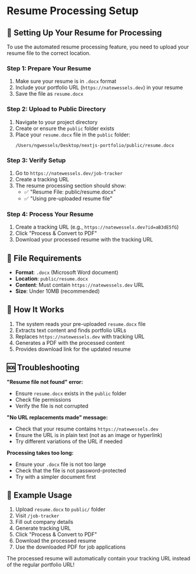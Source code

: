 # Resume Processing Setup

## 📄 Setting Up Your Resume for Processing

To use the automated resume processing feature, you need to upload your resume file to the correct location.

### Step 1: Prepare Your Resume
1. Make sure your resume is in `.docx` format
2. Include your portfolio URL (`https://natewessels.dev`) in your resume
3. Save the file as `resume.docx`

### Step 2: Upload to Public Directory
1. Navigate to your project directory
2. Create or ensure the `public` folder exists
3. Place your `resume.docx` file in the `public` folder:
   ```
   /Users/ngwessels/Desktop/nextjs-portfolio/public/resume.docx
   ```

### Step 3: Verify Setup
1. Go to `https://natewessels.dev/job-tracker`
2. Create a tracking URL
3. The resume processing section should show:
   - ✅ "Resume File: public/resume.docx"
   - ✅ "Using pre-uploaded resume file"

### Step 4: Process Your Resume
1. Create a tracking URL (e.g., `https://natewessels.dev?id=aB3dE5fG`)
2. Click "Process & Convert to PDF"
3. Download your processed resume with the tracking URL

## 🔧 File Requirements

- **Format**: `.docx` (Microsoft Word document)
- **Location**: `public/resume.docx`
- **Content**: Must contain `https://natewessels.dev` URL
- **Size**: Under 10MB (recommended)

## 📝 How It Works

1. The system reads your pre-uploaded `resume.docx` file
2. Extracts text content and finds portfolio URLs
3. Replaces `https://natewessels.dev` with tracking URL
4. Generates a PDF with the processed content
5. Provides download link for the updated resume

## 🆘 Troubleshooting

**"Resume file not found" error:**
- Ensure `resume.docx` exists in the `public` folder
- Check file permissions
- Verify the file is not corrupted

**"No URL replacements made" message:**
- Check that your resume contains `https://natewessels.dev`
- Ensure the URL is in plain text (not as an image or hyperlink)
- Try different variations of the URL if needed

**Processing takes too long:**
- Ensure your `.docx` file is not too large
- Check that the file is not password-protected
- Try with a simpler document first

## 🎯 Example Usage

1. Upload `resume.docx` to `public/` folder
2. Visit `/job-tracker`
3. Fill out company details
4. Generate tracking URL
5. Click "Process & Convert to PDF"
6. Download the processed resume
7. Use the downloaded PDF for job applications

The processed resume will automatically contain your tracking URL instead of the regular portfolio URL!
